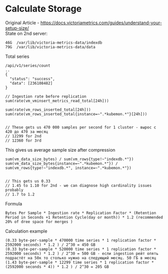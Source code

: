 # Calculate Storage
Original Article - https://docs.victoriametrics.com/guides/understand-your-setup-size/ <br>
State on 2nd server:
```
46G  /var/lib/victoria-metrics-data/indexdb
79G  /var/lib/victoria-metrics-data/data
```
Total series
```
/api/v1/series/count
..
{
  "status": "success",
  "data": [236108482]
}
```
```
// Ingestion rate before replication
sum(rate(vm_vminsert_metrics_read_total[24h]))

sum(rate(vm_rows_inserted_total[24h]))
sum(rate(vm_rows_inserted_total{instance=~".*kubemon.*"}[24h]))


// These gets us 470 000 samples per second for 1 cluster - вырос с 420 до 470 за месяц
// 12299 for 2nd
// 12360 for 3rd
```
This gives us average sample size after compression
```
sum(vm_data_size_bytes) / sum(vm_rows{type!~"indexdb.*"})
sum(vm_data_size_bytes{instance=~".*kubemon.*"}) / sum(vm_rows{type!~"indexdb.*", instance=~".*kubemon.*"})


// This gets us 0.33
// 1.45 to 1.10 for 2nd - we can diagnose high cardinality issues probably
// 1.7 to 1.2
```
Formula
```
Bytes Per Sample * Ingestion rate * Replication Factor * (Retention Period in Seconds +1 Retention Cycle(day or month)) * 1.2 (recommended 20% of dree space for merges ) 
```
Calculation example
```
(0.33 byte-per-sample * 470000 time series * 1 replication factor * 2592000 seconds) * 1.2 ) / 2^30 = 450 GB
(0.33 byte-per-sample * 520000 time series * 1 replication factor * 2592000 seconds) * 1.2 ) / 2^30 = 500 GB - если ingestion рейт опять подрастёт на 50к то столько нужно на следующий месяц. 50 ГБ в месяц
(1.43 byte-per-sample * 12299 time series * 1 replication factor * (2592000 seconds * 4)) * 1.2 ) / 2^30 = 205 GB
```
